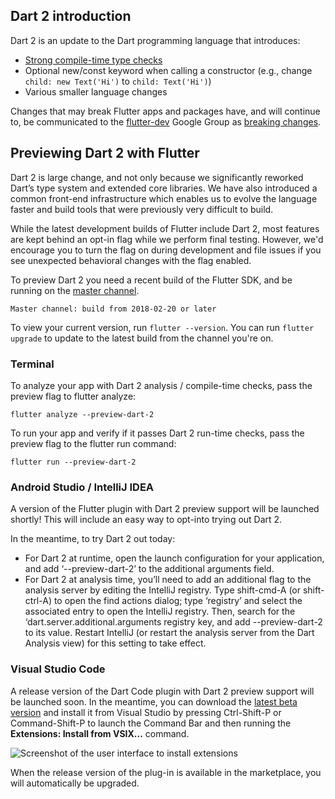 ## Dart 2 introduction

Dart 2 is an update to the Dart programming language that introduces:
  * [Strong compile-time type checks](https://www.dartlang.org/dart-2#strong-mode-and-static-typing)
  * Optional new/const keyword when calling a constructor (e.g., change `child: new Text('Hi')` to `child: Text('Hi')`)
  * Various smaller language changes

Changes that may break Flutter apps and packages have, and will continue to, be communicated to the
[flutter-dev](https://groups.google.com/forum/#!forum/flutter-dev) Google Group as
[breaking changes](https://groups.google.com/forum/#!searchin/flutterdev/subject$3A%22breaking$20change%22%7Csort:date).

## Previewing Dart 2 with Flutter

Dart 2 is large change, and not only because we significantly reworked Dart’s type system and extended core libraries. We have also introduced a common front-end infrastructure which enables us to evolve the language faster and build tools that were previously very difficult to build. 

While the latest development builds of Flutter include Dart 2, most features are kept behind an opt-in flag while we perform final testing. However, we'd encourage you to turn the flag on during development and file issues if you see unexpected behavioral changes with the flag enabled.

To preview Dart 2 you need a recent build of the Flutter SDK, and be running on the [master channel](https://github.com/flutter/flutter/wiki/Flutter-build-release-channels).

```
Master channel: build from 2018-02-20 or later
```

To view your current version, run `flutter --version`. You can run `flutter upgrade` to update to the latest build from the channel you're on. 

### Terminal

To analyze your app with Dart 2 analysis / compile-time checks,
pass the preview flag to flutter analyze:

```
flutter analyze --preview-dart-2
```

To run your app and verify if it passes Dart 2 run-time checks,
pass the preview flag to the flutter run command:

```
flutter run --preview-dart-2
```

### Android Studio / IntelliJ IDEA

A version of the Flutter plugin with Dart 2 preview support will be launched shortly! This will include an easy way to opt-into trying out Dart 2.

In the meantime, to try Dart 2 out today:
- For Dart 2 at runtime, open the launch configuration for your application, and add ‘--preview-dart-2’ to the additional arguments field.
- For Dart 2 at analysis time, you’ll need to add an additional flag to the analysis server by editing the IntelliJ registry. Type shift-cmd-A (or shift-ctrl-A) to open the find actions dialog; type ‘registry’ and select the associated entry to open the IntelliJ registry. Then, search for the ‘dart.server.additional.arguments registry key, and add --preview-dart-2 to its value. Restart IntelliJ (or restart the analysis server from the Dart Analysis view) for this setting to take effect.

### Visual Studio Code

A release version of the Dart Code plugin with Dart 2 preview support will be launched soon. In the meantime, you can download the [latest beta version](https://github.com/Dart-Code/Dart-Code/releases/download/v2.9.0-beta.4/dart-code-2.9.0-beta.4.vsix) and install it from Visual Studio by pressing Ctrl-Shift-P or Command-Shift-P to launch the Command Bar and then running the **Extensions: Install from VSIX...** command. 

![Screenshot of the user interface to install extensions](https://i.imgur.com/SxqiFBQ.png)

When the release version of the plug-in is available in the marketplace, you will automatically be upgraded.